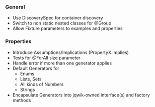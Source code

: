 ### General

- Use DiscoverySpec for container discovery
- Switch to non static nested classes for @Group
- Allow Fixture parameters to examples and properties

### Properties

- Introduce Assumptions/Implications (PropertyX.implies)
- Tests for @ForAll size parameter
- Handle error if more than one generator applies
- Default Generators for
  - Enums
  - Lists, Sets
  - All kinds of Numbers
  - Strings
- Encapsulate Generators into jqwik-owned interface(s) 
  and factory methods